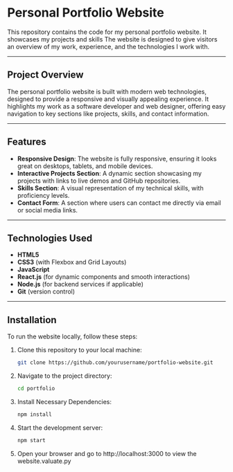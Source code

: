 # Personal Portfolio Website

This repository contains the code for my personal portfolio website. It showcases my projects and skills The website is designed to give visitors an overview of my work, experience, and the technologies I work with.

---

## Project Overview

The personal portfolio website is built with modern web technologies, designed to provide a responsive and visually appealing experience. It highlights my work as a software developer and web designer, offering easy navigation to key sections like projects, skills, and contact information.

---

## Features

- **Responsive Design**: The website is fully responsive, ensuring it looks great on desktops, tablets, and mobile devices.
- **Interactive Projects Section**: A dynamic section showcasing my projects with links to live demos and GitHub repositories.
- **Skills Section**: A visual representation of my technical skills, with proficiency levels.
- **Contact Form**: A section where users can contact me directly via email or social media links.

---

## Technologies Used

- **HTML5**
- **CSS3** (with Flexbox and Grid Layouts)
- **JavaScript**
- **React.js** (for dynamic components and smooth interactions)
- **Node.js** (for backend services if applicable)
- **Git** (version control)

---

## Installation

To run the website locally, follow these steps:

1. Clone this repository to your local machine:
   ```bash
   git clone https://github.com/yourusername/portfolio-website.git
   ```
2. Navigate to the project directory:
   ```bash
   cd portfolio
   ```
3. Install Necessary Dependencies:
   ```bash
   npm install
   ```
4. Start the development server:
   ```bash
   npm start
   ```
5. Open your browser and go to http://localhost:3000 to view the website.valuate.py
   ```

